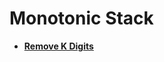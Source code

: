 # Monotonic Stack

- **[Remove K Digits](https://leetcode.com/problems/remove-k-digits/description/?envType=daily-question&envId=2024-04-11)**
